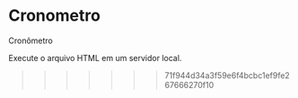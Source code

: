 # Cronometro

 Cronômetro

Execute o arquivo HTML em um servidor local.
>>>>>>> 71f944d34a3f59e6f4bcbc1ef9fe267666270f10
